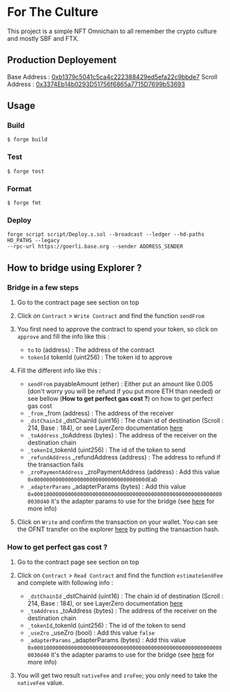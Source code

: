 # For The Culture

This project is a simple NFT Omnichain to all remember the crypto culture and mostly SBF and FTX.

## Production Deployement

Base Address : [0xb1379c5041c5ca4c222388429ed5efa22c9bbde7](https://basescan.org/address/0xb1379c5041c5ca4c222388429ed5efa22c9bbde7)
Scroll Address : [0x3374Eb14b0293D51756f6865a7715D7699b53693](https://scrollscan.com/address/0x3374eb14b0293d51756f6865a7715d7699b53693)


## Usage

### Build

```shell
$ forge build
```

### Test

```shell
$ forge test
```

### Format

```shell
$ forge fmt
```

### Deploy

```shell
forge script script/Deploy.s.sol --broadcast --ledger --hd-paths HD_PATHS --legacy
--rpc-url https://goerli.base.org --sender ADDRESS_SENDER
```

## How to bridge using Explorer ?

### Bridge in a few steps

1. Go to the contract page see section on top

2. Click on `Contract` > `Write Contract` and find the function `sendFrom`

3. You first need to approve the contract to spend your token, so click on `approve` and fill the info like this :
   - `to` to (address) : The address of the contract
   - `tokenId` tokenId (uint256) : The token id to approve

4. Fill the different info like this :
   - `sendFrom` payableAmount (ether) : Either put an amount like 0.005 (don't worry you will be refund if you put more ETH than needed) or see bellow (**How to get perfect gas cost ?**) on how to get perfect gas cost
   - `_from`  _from (address) : The address of the receiver
   - `_dstChainId` _dstChainId (uint16) : The chain id of destination (Scroll : 214, Base : 184), or see LayerZero documentation [here](https://layerzero.gitbook.io/docs/technical-reference/mainnet/supported-chain-ids)
   - `_toAddress` _toAddress (bytes) : The address of the receiver on the destination chain
   - `_tokenId`_tokenId (uint256) : The id of the token to send 
   - `_refundAddress` _refundAddress (address) : The address to refund if the transaction fails 
   - `_zroPaymentAddress` _zroPaymentAddress (address) : Add this value `0x000000000000000000000000000000000000dEaD`
   - `_adapterParams` _adapterParams (bytes) : Add this value `0x00010000000000000000000000000000000000000000000000000000000000030d40` it's the adapter params to use for the bridge (see [here](https://layerzero.gitbook.io/docs/evm-guides/advanced/relayer-adapter-parameters) for more info)

5. Click on `Write` and confirm the transaction on your wallet. You can see the OFNT transfer on the explorer [here](https://layerzeroscan.com/) by putting the transaction hash.

### How to get perfect gas cost ?

1. Go to the contract page see section on top

2. Click on `Contract` > `Read Contract` and find the function `estimateSendFee` and complete with following info :
   - `_dstChainId` _dstChainId (uint16) : The chain id of destination (Scroll : 214, Base : 184), or see LayerZero documentation [here](https://layerzero.gitbook.io/docs/technical-reference/mainnet/supported-chain-ids)
   - `_toAddress` _toAddress (bytes) : The address of the receiver on the destination chain
   - `_tokenId`_tokenId (uint256) : The id of the token to send
   - `_useZro` _useZro (bool) : Add this value `false`
   - `_adapterParams` _adapterParams (bytes) : Add this value `0x00010000000000000000000000000000000000000000000000000000000000030d40` it's the adapter params to use for the bridge (see [here](https://layerzero.gitbook.io/docs/evm-guides/advanced/relayer-adapter-parameters) for more info)

3. You will get two result `nativeFee` and `zroFee`; you only need to take the `nativeFee` value.